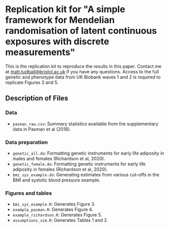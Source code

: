 # Replication kit for "A simple framework for Mendelian randomisation of latent continuous exposures with discrete measurements"

This is the replication kit to reproduce the results in this paper.
Contact me at matt.tudball@bristol.ac.uk if you have any questions.
Access to the full genetic and phenotype data from UK Biobank waves 1 and 2 is required to replicate Figures 3 and 5.

## Description of Files

### Data
* `pasman_raw.csv`: Summary statistics available from the supplementary data in Pasman et al (2018).

### Data preparation
* `genetic_all.do`: Formatting genetic instruments for early life adiposity in males and females (Richardson et al, 2020).
* `genetic_female.do`: Formatting genetic instruments for early life adiposity in females (Richardson et al, 2020).
* `bmi_sys_example.do`: Generating estimates from various cut-offs in the BMI and systolic blood pressure example.

### Figures and tables
* `bmi_sys_example.R`: Generates Figure 3.
* `example_pasman.R`: Generates Figure 4.
* `example_richardson.R`: Generates Figure 5.
* `assumptions_sim.R`: Generates Tables 1 and 2.
